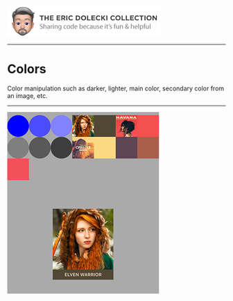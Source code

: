 ![header](./ed-badge.png)

----

# Colors
Color manipulation such as darker, lighter, main color, secondary color from an image, etc.

----

![app](./app.png)
